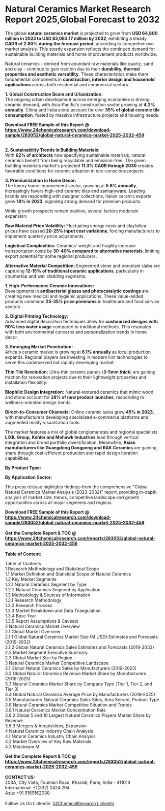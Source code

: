 <h1>Natural Ceramics Market Research Report 2025,Global Forecast to 2032</h1><p>The global <strong>natural ceramics market</strong> is projected to grow from <strong>USD 64,800 million in 2023 to USD 83,083.17 million by 2032</strong>, exhibiting a steady <strong>CAGR of 2.80% during the forecast period</strong>, according to comprehensive market analysis. This steady expansion reflects the continued demand for sustainable building materials and home improvement products worldwide.</p><p>Natural ceramics - derived from abundant raw materials like quartz, sand and clay - continue to gain traction due to their <strong>durability, thermal properties and aesthetic versatility</strong>. These characteristics make them fundamental components in <strong>construction, interior design and household applications</strong> across both residential and commercial sectors.</p><p><strong>1. Global Construction Boom and Urbanization:</strong><br>
The ongoing urban development across emerging economies is driving ceramic demand, with Asia-Pacific's construction sector growing at <strong>4.2% annually</strong>. China and India alone account for over <strong>35% of global ceramic tile consumption</strong>, fueled by massive infrastructure projects and housing needs.</p><div><b>Download FREE Sample of this Report @ 
            <a href="https://www.24chemicalresearch.com/download-sample/283052/global-natural-ceramics-market-2025-2032-459">
            https://www.24chemicalresearch.com/download-sample/283052/global-natural-ceramics-market-2025-2032-459</a></b></div><br><p><strong>2. Sustainability Trends in Building Materials:</strong><br>
With <strong>62% of architects</strong> now specifying sustainable materials, natural ceramics benefit from being recyclable and emission-free. The green building materials market's projected <strong>11.3% CAGR through 2030</strong> creates favorable conditions for ceramic adoption in eco-conscious projects.</p><p><strong>3. Premiumization in Home Decor:</strong><br>
The luxury home improvement sector, growing at <strong>5.8% annually</strong>, increasingly favors high-end ceramic tiles and sanitaryware. Leading brands are responding with designer collections; Italian ceramic exports grew <strong>18% in 2023</strong>, signaling strong demand for premium products.</p><p>While growth prospects remain positive, several factors moderate expansion:</p><p><strong>Raw Material Price Volatility:</strong> Fluctuating energy costs and clay/silica prices have caused <strong>20-25% input cost variations</strong>, forcing manufacturers to implement quarterly price adjustments.</p><p><strong>Logistical Complexities:</strong> Ceramics' weight and fragility increase transportation costs by <strong>30-40% compared to alternative materials</strong>, limiting export potential for some regional producers.</p><p><strong>Alternative Material Competition:</strong> Engineered stone and porcelain slabs are capturing <strong>12-15% of traditional ceramic applications</strong>, particularly in countertop and wall cladding segments.</p><p><strong>1. High-Performance Ceramic Innovations:</strong><br>
Developments in <strong>antibacterial glazes and photocatalytic coatings</strong> are creating new medical and hygienic applications. These value-added products command <strong>25-35% price premiums</strong> in healthcare and food service sectors.</p><p><strong>2. Digital Printing Technology:</strong><br>
Advanced digital decoration techniques allow for <strong>customized designs with 90% less water usage</strong> compared to traditional methods. This resonates with both environmental concerns and personalization trends in home decor.</p><p><strong>3. Emerging Market Penetration:</strong><br>
Africa's ceramic market is growing at <strong>6.1% annually</strong> as local production expands. Regional players are investing in modern kiln technologies to serve this underserved but rapidly developing market.</p><p><strong>Thin Tile Revolution:</strong> Ultra-thin ceramic panels (<strong>3-5mm thick</strong>) are gaining traction for renovation projects due to their lightweight properties and installation flexibility.</p><p><strong>Biophilic Design Integration:</strong> Natural-textured ceramics that mimic wood and stone account for <strong>28% of new product launches</strong>, responding to wellness-oriented design trends.</p><p><strong>Direct-to-Consumer Channels:</strong> Online ceramic sales grew <strong>45% in 2023</strong>, with manufacturers developing specialized e-commerce platforms and augmented reality visualization tools.</p><p>The market features a mix of global conglomerates and regional specialists. <strong>LIXIL Group, Kohler and Mohawk Industries</strong> lead through vertical integration and brand portfolio diversification. Meanwhile, <strong>Asian manufacturers like Guangdong Dongpeng and RAK Ceramics</strong> are gaining share through cost-efficient production and rapid design iteration capabilities.</p><p><strong>By Product Type:</strong></p><p><strong>By Application Sector:</strong></p><p>This press release highlights findings from the comprehensive "Global Natural Ceramics Market Analysis (2023-2032)" report, providing in-depth analysis of market size, trends, competitive landscape and growth opportunities across all major segments and regions.</p><div><b>Download FREE Sample of this Report @ 
            <a href="https://www.24chemicalresearch.com/download-sample/283052/global-natural-ceramics-market-2025-2032-459">
            https://www.24chemicalresearch.com/download-sample/283052/global-natural-ceramics-market-2025-2032-459</a></b></div><br><div><b>Get the Complete Report & TOC @ 
            <a href="https://www.24chemicalresearch.com/reports/283052/global-natural-ceramics-market-2025-2032-459">
            https://www.24chemicalresearch.com/reports/283052/global-natural-ceramics-market-2025-2032-459</a></b></div><br>
            <b>Table of Content:</b><p>Table of Contents<br />
1 Research Methodology and Statistical Scope<br />
1.1 Market Definition and Statistical Scope of Natural Ceramics<br />
1.2 Key Market Segments<br />
1.2.1 Natural Ceramics Segment by Type<br />
1.2.2 Natural Ceramics Segment by Application<br />
1.3 Methodology & Sources of Information<br />
1.3.1 Research Methodology<br />
1.3.2 Research Process<br />
1.3.3 Market Breakdown and Data Triangulation<br />
1.3.4 Base Year<br />
1.3.5 Report Assumptions & Caveats<br />
2 Natural Ceramics Market Overview<br />
2.1 Global Market Overview<br />
2.1.1 Global Natural Ceramics Market Size (M USD) Estimates and Forecasts (2019-2032)<br />
2.1.2 Global Natural Ceramics Sales Estimates and Forecasts (2019-2032)<br />
2.2 Market Segment Executive Summary<br />
2.3 Global Market Size by Region<br />
3 Natural Ceramics Market Competitive Landscape<br />
3.1 Global Natural Ceramics Sales by Manufacturers (2019-2025)<br />
3.2 Global Natural Ceramics Revenue Market Share by Manufacturers (2019-2025)<br />
3.3 Natural Ceramics Market Share by Company Type (Tier 1, Tier 2, and Tier 3)<br />
3.4 Global Natural Ceramics Average Price by Manufacturers (2019-2025)<br />
3.5 Manufacturers Natural Ceramics Sales Sites, Area Served, Product Type<br />
3.6 Natural Ceramics Market Competitive Situation and Trends<br />
3.6.1 Natural Ceramics Market Concentration Rate<br />
3.6.2 Global 5 and 10 Largest Natural Ceramics Players Market Share by Revenue<br />
3.6.3 Mergers & Acquisitions, Expansion<br />
4 Natural Ceramics Industry Chain Analysis<br />
4.1 Natural Ceramics Industry Chain Analysis<br />
4.2 Market Overview of Key Raw Materials<br />
4.3 Midstream M</p><div><b>Get the Complete Report & TOC @ 
            <a href="https://www.24chemicalresearch.com/reports/283052/global-natural-ceramics-market-2025-2032-459">
            https://www.24chemicalresearch.com/reports/283052/global-natural-ceramics-market-2025-2032-459</a></b></div><br><b>CONTACT US:</b><br>
            203A, City Vista, Fountain Road, Kharadi, Pune, India - 411014<br>
            International: +1(332) 2424 294<br>
            Asia: +91 9169162030 <br><br>
            Follow Us On LinkedIn: <a href="https://www.linkedin.com/company/24chemicalresearch/">24ChemicalResearch LinkedIn</a>